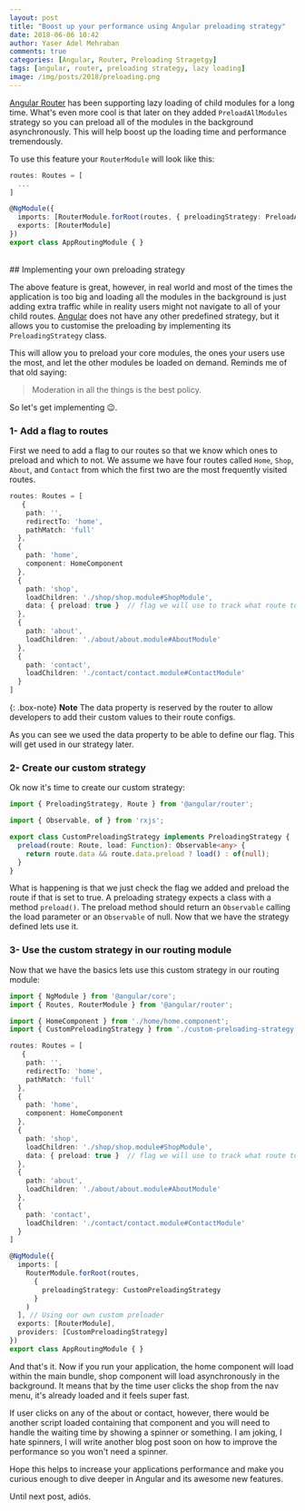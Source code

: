 ```yaml
---
layout: post
title: "Boost up your performance using Angular preloading strategy"
date: 2018-06-06 10:42
author: Yaser Adel Mehraban
comments: true
categories: [Angular, Router, Preloading Stragetgy]
tags: [angular, router, preloading strategy, lazy loading]
image: /img/posts/2018/preloading.png
---
```


[Angular Router](https://angular.io/api/router/Router) has been supporting lazy loading of child modules for a long time. What's even more cool is that later on they added `PreloadAllModules` strategy so you can preload all of the modules in the background asynchronously. This will help boost up the loading time and performance tremendously.

To use this feature your `RouterModule` will look like this:

```typescript
routes: Routes = [
  ...
]

@NgModule({
  imports: [RouterModule.forRoot(routes, { preloadingStrategy: PreloadAllModules })],  
  exports: [RouterModule]
})
export class AppRoutingModule { }
```

<br/>
## Implementing your own preloading strategy

The above feature is great, however, in real world and most of the times the application is too big and loading all the modules in the background is just adding extra traffic while in reality users might not navigate to all of your child routes. [Angular](https://angular.io/) does not have any other predefined strategy, but it allows you to customise the preloading by implementing its `PreloadingStrategy` class.

This will allow you to preload your core modules, the ones your users use the most, and let the other modules be loaded on demand. Reminds me of that old saying:

> Moderation in all the things is the best policy.

So let's get implementing 😉.

### 1- Add a flag to routes
First we need to add a flag to our routes so that we know which ones to preload and which to not. We assume we have four routes called `Home`, `Shop`, `About`, and `Contact` from which the first two are the most frequently visited routes.

```typescript
routes: Routes = [
   {
    path: '',
    redirectTo: 'home',
    pathMatch: 'full'
  },
  {
    path: 'home',
    component: HomeComponent
  },
  {
    path: 'shop',
    loadChildren: './shop/shop.module#ShopModule',
    data: { preload: true }  // flag we will use to track what route to be preloaded
  },
  {
    path: 'about',
    loadChildren: './about/about.module#AboutModule'
  },
  {
    path: 'contact',
    loadChildren: './contact/contact.module#ContactModule'
  }
]
```

{: .box-note}
**Note** The data property is reserved by the router to allow developers to add their custom values to their route configs.

As you can see we used the data property to be able to define our flag. This will get used in our strategy later.

### 2- Create our custom strategy

Ok now it's time to create our custom strategy:

```typescript
import { PreloadingStrategy, Route } from '@angular/router';

import { Observable, of } from 'rxjs';

export class CustomPreloadingStrategy implements PreloadingStrategy {
  preload(route: Route, load: Function): Observable<any> {
    return route.data && route.data.preload ? load() : of(null);
  }
}
```

What is happening is that we just check the flag we added and preload the route if that is set to true. A preloading strategy expects a class with a method `preload()`. The preload method should return an `Observable` calling the load parameter or an `Observable` of null. Now that we have the strategy defined lets use it.

### 3- Use the custom strategy in our routing module

Now that we have the basics lets use this custom strategy in our routing module:

```typescript
import { NgModule } from '@angular/core';
import { Routes, RouterModule } from '@angular/router';

import { HomeComponent } from './home/home.component';
import { CustomPreloadingStrategy } from './custom-preloading-strategy';

routes: Routes = [
   {
    path: '',
    redirectTo: 'home',
    pathMatch: 'full'
  },
  {
    path: 'home',
    component: HomeComponent
  },
  {
    path: 'shop',
    loadChildren: './shop/shop.module#ShopModule',
    data: { preload: true }  // flag we will use to track what route to be preloaded
  },
  {
    path: 'about',
    loadChildren: './about/about.module#AboutModule'
  },
  {
    path: 'contact',
    loadChildren: './contact/contact.module#ContactModule'
  }
]

@NgModule({
  imports: [
    RouterModule.forRoot(routes, 
      { 
        preloadingStrategy: CustomPreloadingStrategy 
      }
    )
  ], // Using our own custom preloader
  exports: [RouterModule],
  providers: [CustomPreloadingStrategy]
})
export class AppRoutingModule { }
```

And that's it. Now if you run your application, the home component will load within the main bundle, shop component will load asynchronously in the background. It means that by the time user clicks the shop from the nav menu, it's already loaded and it feels super fast.

If user clicks on any of the about or contact, however, there would be another script loaded containing that component and you will need to handle the waiting time by showing a spinner or something. I am joking, I hate spinners, I will write another blog post soon on how to improve the performance so you won't need a spinner.

Hope this helps to increase your applications performance and make you curious enough to dive deeper in Angular and its awesome new features.

Until next post, adiós.